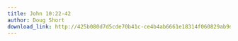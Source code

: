```yaml
---
title: John 10:22-42
author: Doug Short
download_link: http://425b080d7d5cde70b41c-ce4b4ab6661e18314f060829ab9d3455.r81.cf2.rackcdn.com/2012-12-01-john_10_22_42.mp3
---
```

